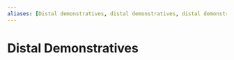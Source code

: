 ```yaml
---
aliases: [Distal demonstratives, distal demonstratives, distal demonstrative]
---
```

# Distal Demonstratives
